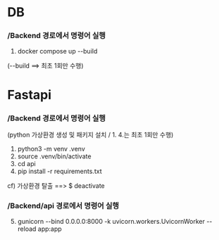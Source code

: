 # DB
### /Backend 경로에서 명령어 실행
1. docker compose up --build

(--build ==> 최초 1회만 수행)

# Fastapi
### /Backend 경로에서 명령어 실행
(python 가상환경 생성 및 패키지 설치 / 1. 4.는 최초 1회만 수행)
1. python3 -m venv .venv
2. source .venv/bin/activate
3. cd api
4. pip install -r requirements.txt

cf) 가상환경 탈출 ==> $ deactivate

### /Backend/api 경로에서 명령어 실행
5. gunicorn --bind 0.0.0.0:8000 -k uvicorn.workers.UvicornWorker --reload app:app


